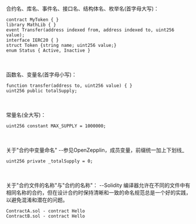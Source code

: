 
合约名、库名、事件名、接口名、结构体名、枚举名(首字母大写)：
```
contract MyToken { }
library MathLib { }
event Transfer(address indexed from, address indexed to, uint256 value);
interface IERC20 { }
struct Token {string name; uint256 value;}
enum Status { Active, Inactive }
```

　

函数名、变量名(首字母小写)：
```
function transfer(address to, uint256 value) { }
uint256 public totalSupply;
```

　

常量名(全大写)：
```
uint256 constant MAX_SUPPLY = 1000000;
```

　

关于"合约中变量命名"
--参见OpenZepplin，成员变量，前缀统一加上下划线_
```
uint256 private _totalSupply = 0;
```

　

关于"合约文件的名称"与"合约的名称"：
--Solidity 编译器允许在不同的文件中有相同名称的合约，但在设计合约时保持清晰和一致的命名规范总是一个好的实践，以避免混淆和潜在的问题。
```
ContractA.sol - contract Hello
ContractB.sol - contract Hello
```